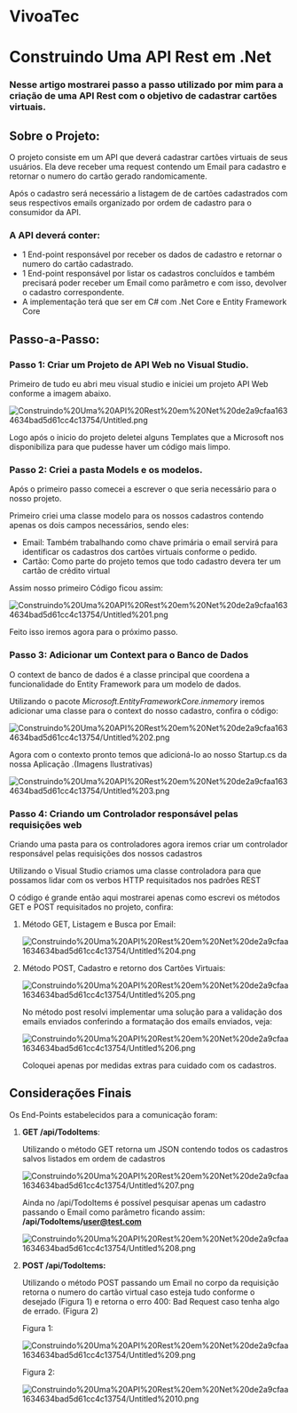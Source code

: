 # VivoaTec
# Construindo Uma API Rest em .Net

### Nesse artigo mostrarei passo a passo utilizado por mim para a criação de uma API Rest com o objetivo de cadastrar cartões virtuais.

## Sobre o Projeto:

O projeto consiste em um API que deverá cadastrar cartões virtuais de seus usuários. Ela deve receber uma request contendo um Email para cadastro e retornar o numero do cartão gerado randomicamente. 

Após o cadastro será necessário a listagem de de cartões cadastrados com seus respectivos emails organizado por ordem de cadastro para o consumidor da API.

### A API deverá conter:

- 1 End-point responsável por receber os dados de cadastro e retornar o numero do cartão cadastrado.
- 1 End-point responsável por listar os cadastros concluídos e também precisará poder receber um Email como parâmetro e com isso, devolver o cadastro correspondente.
- A implementação terá que ser em C# com .Net Core e Entity Framework Core

## Passo-a-Passo:

### Passo 1:  Criar um Projeto de API Web no Visual Studio.

Primeiro de tudo eu abri meu visual studio e iniciei um projeto API Web conforme a imagem abaixo.

![Construindo%20Uma%20API%20Rest%20em%20Net%20de2a9cfaa1634634bad5d61cc4c13754/Untitled.png](https://s3.us-west-2.amazonaws.com/secure.notion-static.com/3f21cfea-cb53-4206-a330-360bf7af5749/Untitled.png?X-Amz-Algorithm=AWS4-HMAC-SHA256&X-Amz-Credential=AKIAT73L2G45O3KS52Y5%2F20210527%2Fus-west-2%2Fs3%2Faws4_request&X-Amz-Date=20210527T185647Z&X-Amz-Expires=86400&X-Amz-Signature=b9b9019719d429312469e0dba65c5970d88ce82a94231841719e1b0048e5b145&X-Amz-SignedHeaders=host&response-content-disposition=filename%20%3D%22Untitled.png%22)

Logo após o inicio do projeto deletei alguns Templates que a Microsoft nos disponibiliza para que pudesse haver um código mais limpo.

### Passo 2: Criei a pasta Models e os modelos.

Após o primeiro passo comecei a escrever o que seria necessário para o nosso projeto. 

Primeiro criei uma classe modelo para os nossos cadastros contendo apenas os dois campos necessários, sendo eles:

- Email: Também trabalhando como chave primária o email servirá para identificar os cadastros dos cartões virtuais conforme o pedido.
- Cartão: Como parte do projeto temos que todo cadastro devera ter um cartão de crédito virtual

Assim nosso primeiro Código ficou assim:

![Construindo%20Uma%20API%20Rest%20em%20Net%20de2a9cfaa1634634bad5d61cc4c13754/Untitled%201.png](https://s3.us-west-2.amazonaws.com/secure.notion-static.com/9ff78bd5-5803-4893-b49e-ca883bd7e872/Untitled.png?X-Amz-Algorithm=AWS4-HMAC-SHA256&X-Amz-Credential=AKIAT73L2G45O3KS52Y5%2F20210527%2Fus-west-2%2Fs3%2Faws4_request&X-Amz-Date=20210527T194636Z&X-Amz-Expires=86400&X-Amz-Signature=35ba0d2381dd4528cd6f24adbe8562706df8266680910dad56451491b860eba7&X-Amz-SignedHeaders=host&response-content-disposition=filename%20%3D%22Untitled.png%22)

Feito isso iremos agora para o próximo passo.

### Passo 3: Adicionar um Context para o Banco de Dados

O context de banco de dados é a classe principal que coordena a funcionalidade do Entity Framework para um modelo de dados.

Utilizando o pacote *Microsoft.EntityFrameworkCore.inmemory* iremos adicionar uma classe para o context do nosso cadastro, confira o código:

![Construindo%20Uma%20API%20Rest%20em%20Net%20de2a9cfaa1634634bad5d61cc4c13754/Untitled%202.png](https://s3.us-west-2.amazonaws.com/secure.notion-static.com/c6c82d8b-1483-4a1b-944f-b5493053c7e6/Untitled.png?X-Amz-Algorithm=AWS4-HMAC-SHA256&X-Amz-Credential=AKIAT73L2G45O3KS52Y5%2F20210527%2Fus-west-2%2Fs3%2Faws4_request&X-Amz-Date=20210527T194800Z&X-Amz-Expires=86400&X-Amz-Signature=8b4b3a374c307d41356f6d3c51dd7a0b2d27f12d669c1b0b564e450685314f8c&X-Amz-SignedHeaders=host&response-content-disposition=filename%20%3D%22Untitled.png%22)

Agora com o contexto pronto temos que adicioná-lo ao nosso Startup.cs da nossa Aplicação .(Imagens Ilustrativas)

![Construindo%20Uma%20API%20Rest%20em%20Net%20de2a9cfaa1634634bad5d61cc4c13754/Untitled%203.png](https://s3.us-west-2.amazonaws.com/secure.notion-static.com/11b46b1b-9a5d-4551-a066-14d927eb5482/Untitled.png?X-Amz-Algorithm=AWS4-HMAC-SHA256&X-Amz-Credential=AKIAT73L2G45O3KS52Y5%2F20210527%2Fus-west-2%2Fs3%2Faws4_request&X-Amz-Date=20210527T194845Z&X-Amz-Expires=86400&X-Amz-Signature=459c5f3ad88247ac4ecafd2d836684e6a27e0ec079460d32bb8005f3a1e1a290&X-Amz-SignedHeaders=host&response-content-disposition=filename%20%3D%22Untitled.png%22)

### Passo 4: Criando um Controlador responsável pelas requisições web

Criando uma pasta para os controladores agora iremos criar um controlador responsável pelas requisições dos nossos cadastros

Utilizando o Visual Studio criamos uma classe controladora para que possamos lidar com os verbos HTTP requisitados nos padrões REST

O código é grande então aqui mostrarei apenas como escrevi os métodos GET e POST requisitados no projeto, confira:

1. Método GET, Listagem e Busca por Email:

    ![Construindo%20Uma%20API%20Rest%20em%20Net%20de2a9cfaa1634634bad5d61cc4c13754/Untitled%204.png](https://s3.us-west-2.amazonaws.com/secure.notion-static.com/ff60e0fb-356a-444c-a88c-b5b1d8049692/Untitled.png?X-Amz-Algorithm=AWS4-HMAC-SHA256&X-Amz-Credential=AKIAT73L2G45O3KS52Y5%2F20210527%2Fus-west-2%2Fs3%2Faws4_request&X-Amz-Date=20210527T194937Z&X-Amz-Expires=86400&X-Amz-Signature=e16b97ef348a91e54e59e32f49d5973ad44f01ba8bdda990d59eef60029b784a&X-Amz-SignedHeaders=host&response-content-disposition=filename%20%3D%22Untitled.png%22)

2. Método POST, Cadastro e retorno dos Cartões Virtuais:

    ![Construindo%20Uma%20API%20Rest%20em%20Net%20de2a9cfaa1634634bad5d61cc4c13754/Untitled%205.png](https://s3.us-west-2.amazonaws.com/secure.notion-static.com/3ab49679-3820-41d8-b0bf-b03df34517f8/Untitled.png?X-Amz-Algorithm=AWS4-HMAC-SHA256&X-Amz-Credential=AKIAT73L2G45O3KS52Y5%2F20210527%2Fus-west-2%2Fs3%2Faws4_request&X-Amz-Date=20210527T195013Z&X-Amz-Expires=86400&X-Amz-Signature=ee5398de564ed851b87383fe09e14060106fdf73b10cf0253e25d4b52da21fbb&X-Amz-SignedHeaders=host&response-content-disposition=filename%20%3D%22Untitled.png%22)

    No método post resolvi implementar uma solução para a validação dos emails enviados conferindo a formatação dos emails enviados, veja:

    ![Construindo%20Uma%20API%20Rest%20em%20Net%20de2a9cfaa1634634bad5d61cc4c13754/Untitled%206.png](https://s3.us-west-2.amazonaws.com/secure.notion-static.com/a433e2c3-ced2-46a0-bbd4-2400a3a7d31d/Untitled.png?X-Amz-Algorithm=AWS4-HMAC-SHA256&X-Amz-Credential=AKIAT73L2G45O3KS52Y5%2F20210527%2Fus-west-2%2Fs3%2Faws4_request&X-Amz-Date=20210527T195100Z&X-Amz-Expires=86400&X-Amz-Signature=508a073b4c754207ae67bf575232422e713441f0336a4e2f909f228e07e746ca&X-Amz-SignedHeaders=host&response-content-disposition=filename%20%3D%22Untitled.png%22)

    Coloquei apenas por medidas extras para cuidado com os cadastros.

## Considerações Finais

Os End-Points estabelecidos para a comunicação foram:

1. **GET /api/TodoItems**:

    Utilizando o método GET retorna um JSON contendo todos os cadastros salvos listados em ordem de cadastros

    ![Construindo%20Uma%20API%20Rest%20em%20Net%20de2a9cfaa1634634bad5d61cc4c13754/Untitled%207.png](https://s3.us-west-2.amazonaws.com/secure.notion-static.com/3e47c12f-4ac0-4a9c-94af-a8f53a60fdd8/Untitled.png?X-Amz-Algorithm=AWS4-HMAC-SHA256&X-Amz-Credential=AKIAT73L2G45O3KS52Y5%2F20210527%2Fus-west-2%2Fs3%2Faws4_request&X-Amz-Date=20210527T195145Z&X-Amz-Expires=86400&X-Amz-Signature=56b5f410e8870f9d996eced10596804c36c590fdf9f954acd39b1ff71a81af77&X-Amz-SignedHeaders=host&response-content-disposition=filename%20%3D%22Untitled.png%22)

    Ainda no /api/TodoItems é possível pesquisar apenas um cadastro passando o Email como parâmetro ficando assim: **/api/TodoItems/user@test.com**

    ![Construindo%20Uma%20API%20Rest%20em%20Net%20de2a9cfaa1634634bad5d61cc4c13754/Untitled%208.png](https://s3.us-west-2.amazonaws.com/secure.notion-static.com/c07758d6-573e-4109-9311-ca2f15e059af/Untitled.png?X-Amz-Algorithm=AWS4-HMAC-SHA256&X-Amz-Credential=AKIAT73L2G45O3KS52Y5%2F20210527%2Fus-west-2%2Fs3%2Faws4_request&X-Amz-Date=20210527T195208Z&X-Amz-Expires=86400&X-Amz-Signature=91ca3809201ecacd24b709c8dc31caab8ad76f39c11b423ac69eb16b39d51714&X-Amz-SignedHeaders=host&response-content-disposition=filename%20%3D%22Untitled.png%22)

2. **POST /api/TodoItems:**

    Utilizando o método POST passando um Email no corpo da requisição retorna o numero do cartão virtual caso esteja tudo conforme o desejado (Figura 1) e retorna o erro 400: Bad Request caso tenha algo de errado. (Figura 2)

    Figura 1:

    ![Construindo%20Uma%20API%20Rest%20em%20Net%20de2a9cfaa1634634bad5d61cc4c13754/Untitled%209.png](https://s3.us-west-2.amazonaws.com/secure.notion-static.com/b5c17ea8-97e6-4515-8eee-ce95c4758da4/Untitled.png?X-Amz-Algorithm=AWS4-HMAC-SHA256&X-Amz-Credential=AKIAT73L2G45O3KS52Y5%2F20210527%2Fus-west-2%2Fs3%2Faws4_request&X-Amz-Date=20210527T195325Z&X-Amz-Expires=86400&X-Amz-Signature=96ef2bfb1f16d1c8383a03ab921f5f082a98a805583be42dbcf01e107f7217dc&X-Amz-SignedHeaders=host&response-content-disposition=filename%20%3D%22Untitled.png%22)

    Figura 2:

    ![Construindo%20Uma%20API%20Rest%20em%20Net%20de2a9cfaa1634634bad5d61cc4c13754/Untitled%2010.png](https://s3.us-west-2.amazonaws.com/secure.notion-static.com/833cc263-5c35-4084-a17e-926f03d6c081/Untitled.png?X-Amz-Algorithm=AWS4-HMAC-SHA256&X-Amz-Credential=AKIAT73L2G45O3KS52Y5%2F20210527%2Fus-west-2%2Fs3%2Faws4_request&X-Amz-Date=20210527T195341Z&X-Amz-Expires=86400&X-Amz-Signature=060b45b8fb5e4ce15473e61dbb253ba4676256c66e255d34da4be22304a0e530&X-Amz-SignedHeaders=host&response-content-disposition=filename%20%3D%22Untitled.png%22)

